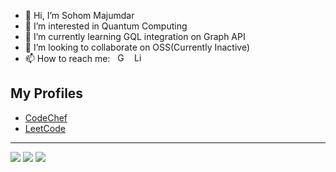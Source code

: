 - 👋 Hi, I’m Sohom Majumdar
- 👀 I’m interested in Quantum Computing
- 🌱 I’m currently learning GQL integration on Graph API
- 💞️ I’m looking to collaborate on OSS(Currently Inactive)
- 📫 How to reach me: &nbsp; [<img alt="Gmail" width="15px" src="https://cdn.jsdelivr.net/npm/simple-icons@3.13.0/icons/gmail.svg">](mailto:sohom.jgm@gmail.com) &nbsp; <!-- Alternate Link for gmail Logo: https://cdn.jsdelivr.net/npm/simple-icons@3.13.0/icons/gmail.svg -->
[<img alt="LinkedIn" width="15px" src="https://cdn.jsdelivr.net/npm/simple-icons@v3/icons/linkedin.svg" />](https://www.linkedin.com/in/sohom-majumdar-7082a218a/)


## My Profiles
<!-- - [Codeforces](https://codeforces.com/profile/) -->
- [CodeChef](https://www.codechef.com/users/crazydoggo18)
- [LeetCode](https://leetcode.com/crazydoggo18)

<hr>
<img src="https://github-readme-stats.vercel.app/api?username=RandomVariable18&show_icons=true&theme=radical&text_color=fff&title_color=F58B02&icon_color=F58B02"/>
<img src="https://github-readme-streak-stats.herokuapp.com/?user=RandomVariable18&theme=dark&hide_border=true"/>

<img src="https://activity-graph.herokuapp.com/graph?username=RandomVariable18&theme=github" />

<!---
RandomVariable18/RandomVariable18 is a ✨ special ✨ repository because its `README.md` (this file) appears on your GitHub profile.
You can click the Preview link to take a look at your changes.
--->
